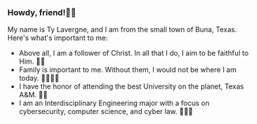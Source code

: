 ### Howdy, friend!✌🏻

My name is Ty Lavergne, and I am from the small town of Buna, Texas. Here's what's important to me:

- Above all, I am a follower of Christ. In all that I do, I aim to be faithful to Him. 🙌🏻
- Family is important to me. Without them, I would not be where I am today. 👨‍👩‍👧‍👦
- I have the honor of attending the best University on the planet, Texas A&M. 👍🏻
- I am an Interdisciplinary Engineering major with a focus on cybersecurity, computer science, and cyber law. 🧑🏼‍💻
